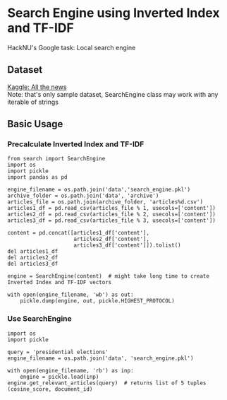 # Search Engine using Inverted Index and TF-IDF  
HackNU's Google task: Local search engine

## Dataset  
[Kaggle: All the news](https://www.kaggle.com/snapcrack/all-the-news)  
Note: that's only sample dataset, SearchEngine class may work with any iterable of strings

## Basic Usage  
### Precalculate Inverted Index and TF-IDF
```
from search import SearchEngine
import os
import pickle
import pandas as pd

engine_filename = os.path.join('data','search_engine.pkl')
archive_folder = os.path.join('data', 'archive')
articles_file = os.path.join(archive_folder, 'articles%d.csv')
articles1_df = pd.read_csv(articles_file % 1, usecols=['content'])
articles2_df = pd.read_csv(articles_file % 2, usecols=['content'])
articles3_df = pd.read_csv(articles_file % 3, usecols=['content'])

content = pd.concat([articles1_df['content'],
                     articles2_df['content'],
                     articles3_df['content']]).tolist()
del articles1_df
del articles2_df
del articles3_df

engine = SearchEngine(content)  # might take long time to create Inverted Index and TF-IDF vectors

with open(engine_filename, 'wb') as out:
    pickle.dump(engine, out, pickle.HIGHEST_PROTOCOL)
```

### Use SearchEngine
```
import os
import pickle

query = 'presidential elections'
engine_filename = os.path.join('data', 'search_engine.pkl')

with open(engine_filename, 'rb') as inp:
    engine = pickle.load(inp)
engine.get_relevant_articles(query)  # returns list of 5 tuples (cosine_score, document_id)
```
